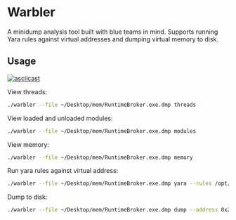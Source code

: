 # Warbler

A minidump analysis tool built with blue teams in mind. Supports running Yara rules against virtual addresses and dumping virtual memory to disk.

## Usage

[![asciicast](https://asciinema.org/a/JEPLgiH1IHgSQbnk6MSIJFWLZ.svg)](https://asciinema.org/a/JEPLgiH1IHgSQbnk6MSIJFWLZ)

View threads:
```bash
./warbler --file ~/Desktop/mem/RuntimeBroker.exe.dmp threads
```

View loaded and unloaded modules:
```bash
./warbler --file ~/Desktop/mem/RuntimeBroker.exe.dmp modules
```

View memory:
```bash
./warbler --file ~/Desktop/mem/RuntimeBroker.exe.dmp memory
```

Run yara rules against virtual address:
```bash
./warbler --file ~/Desktop/mem/RuntimeBroker.exe.dmp yara --rules /opt/yara/ --address 0x2879d9c0000
```

Dump to disk:
```bash
./warbler --file ~/Desktop/mem/RuntimeBroker.exe.dmp dump --address 0x2879d9c0000 --out shellcode.bin
```